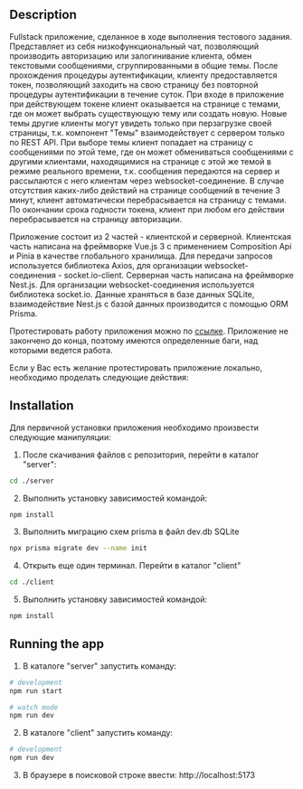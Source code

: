 ## Description

Fullstack приложение, сделанное в ходе выполнения тестового задания.
Представляет из себя низкофункциональный чат, позволяющий производить авторизацию или залогинивание клиента, обмен текстовыми сообщениями, сгруппированными в общие темы.
После прохождения процедуры аутентификации, клиенту предоставляется токен, позволяющий заходить на свою страницу без повторной процедуры аутентификации в течение суток.
При входе в приложение при действующем токене клиент оказывается на странице с темами, где он может выбрать существующую тему или создать новую.
Новые темы другие клиенты могут увидеть только при перзагрузке своей страницы, т.к. компонент "Темы" взаимодействует с сервером только по REST API.
При выборе темы клиент попадает на страницу с сообщениями по этой теме, где он может обмениваться сообщениями с другими клиентами, находящимися на странице с этой же темой в режиме реального времени, т.к. сообщения передаются на сервер и рассылаются с него клиентам через websocket-соединение. В случае отсутствия каких-либо действий на странице сообщений в течение 3 минут, клиент автоматически перебрасывается на страницу с темами.
По окончании срока годности токена, клиент при любом его действии перебрасывается на страницу авторизации.

Приложение состоит из 2 частей - клиентской и серверной.
Клиентская часть написана на фреймворке Vue.js 3 с применением Composition Api и Pinia в качестве глобального хранилища. Для передачи запросов используется библиотека Axios, для организации websocket-соединения - socket.io-client.
Серверная часть написана на фреймворке Nest.js. Для организации websocket-соединения используется библиотека socket.io.
Данные храняться в базе данных SQLite, взаимодействие Nest.js с базой данных производится с помощью ORM Prisma.

Протестировать работу приложения можно по [ссылке](chat.geek-tube.ru).
Приложение не закончено до конца, поэтому имеются определенные баги, над которыми ведется работа.

Если у Вас есть желание протестировать приложение локально, необходимо проделать следующие действия:

## Installation

Для первичной установки приложения необходимо произвести следующие манипуляции:

1. После скачивания файлов с репозитория, перейти в каталог "server":

```bash
cd ./server
```

2. Выполнить установку зависимостей командой:

```bash
npm install
```

3. Выполнить миграцию схем prisma в файл dev.db SQLite

```bash
npx prisma migrate dev --name init
```

4. Открыть еще один терминал. Перейти в каталог "client"

```bash
cd ./client
```

5. Выполнить установку зависимостей командой:

```bash
npm install
```

## Running the app

1. В каталоге "server" запустить команду:

```bash
# development
npm run start

# watch mode
npm run dev
```

2. В каталоге "client" запустить команду:

```bash
# development
npm run dev
```

3. В браузере в поисковой строке ввести: http://localhost:5173
